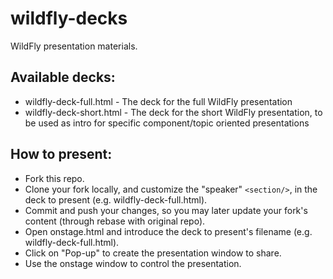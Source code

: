 # wildfly-decks
WildFly presentation materials.

## Available decks:
* wildfly-deck-full.html    - The deck for the full WildFly presentation
* wildfly-deck-short.html   - The deck for the short WildFly presentation, to be used as intro for specific component/topic oriented presentations

## How to present:
* Fork this repo.
* Clone your fork locally, and customize the "speaker" `<section/>`, in the deck to present (e.g. wildfly-deck-full.html).
* Commit and push your changes, so you may later update your fork's content (through rebase with original repo).
* Open onstage.html and introduce the deck to present's filename (e.g. wildfly-deck-full.html).
* Click on "Pop-up" to create the presentation window to share.
* Use the onstage window to control the presentation.
